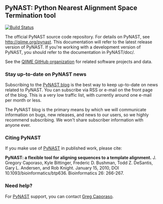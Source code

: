 ## PyNAST: Python Nearest Alignment Space Termination tool

[![Build Status](http://ci.qiime.org/job/PyNAST/badge/icon)](http://ci.qiime.org/job/PyNAST/)

The official PyNAST source code repository. For details on PyNAST, see http://qiime.org/pynast. This documentation will refer to the latest release version of PyNAST. If you're working with a development version of PyNAST, you should refer to the documentation in PyNAST/doc/.

See the [QIIME GitHub organization](https://github.com/qiime) for related software projects and data.

### Stay up-to-date on PyNAST news
Subscribing to the [PyNAST blog](http://pynast.wordpress.com) is the best way to keep up-to-date on news related to PyNAST. You can subscribe via RSS or e-mail on the front page of the blog. This is a very low traffic list, with currently around one e-mail per month or less.

The PyNAST blog is the primary means by which we will communicate information on bugs, new releases, and news to our users, so we highly recommend subscribing. We won't share subscriber information with anyone ever.

### Citing PyNAST
If you make use of [PyNAST](http://qiime.org/pynast) in published work, please cite:

**PyNAST: a flexible tool for aligning sequences to a template alignment.** J. Gregory Caporaso, Kyle Bittinger, Frederic D. Bushman, Todd Z. DeSantis, Gary L. Andersen, and Rob Knight. January 15, 2010, DOI 10.1093/bioinformatics/btp636. Bioinformatics 26: 266-267.

### Need help?
For [PyNAST](http://qiime.org/pynast) support, you can contact [Greg Caporaso](mailto:gregcaporaso@gmail.com).

